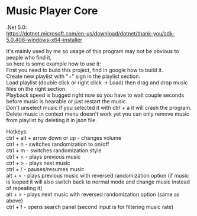 # Music Player Core

.Net 5.0: <br />
https://dotnet.microsoft.com/en-us/download/dotnet/thank-you/sdk-5.0.408-windows-x64-installer

It's mainly used by me so usage of this program may not be obvious to people who find it, <br />
so here is some example how to use it: <br />
First you need to build this project, find in google how to build it. <br />
Create new playlist with "+" sign in the playlist section. <br />
Load playlist (double click or right click -> Load) then drag and drop music files on the right section. <br />
Playback speed is bugged right now so you have to wait couple seconds before music is hearable or just restart the music. <br />
Don't unselect music if you selected it with ctrl + a it will crash the program. <br />
Delete music in context menu doesn't work yet you can only remove music from playlist by deleting it in json file. <br />

Hotkeys: <br />
ctrl + alt + arrow down or up - changes volume <br />
ctrl + n - switches randomization to on/off <br />
ctrl + m - switches randomization style <br />
ctrl + < - plays previous music <br />
ctrl + > - plays next music <br />
ctrl + / - pauses/resumes music <br />
alt + < - plays previous music with reversed randomization option (if music is looped it will also switch back to normal mode and change music instead of repeating it) <br />
alt + > - plays next music with reversed randomization option (same as above) <br />
ctrl + f - opens search panel (second input is for filtering music rate)
